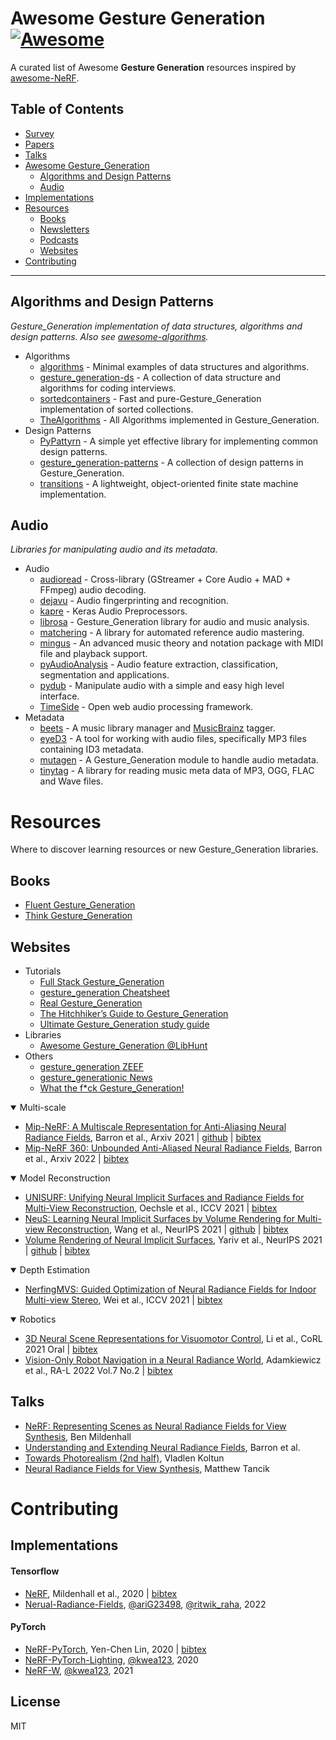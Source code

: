 # Awesome Gesture Generation [![Awesome](https://cdn.rawgit.com/sindresorhus/awesome/d7305f38d29fed78fa85652e3a63e154dd8e8829/media/badge.svg)](https://github.com/sindresorhus/awesome)

A curated list of Awesome **Gesture Generation** resources inspired by [awesome-NeRF](https://github.com/awesome-NeRF/awesome-NeRF).

## Table of Contents

- [Survey](#survey)
- [Papers](#papers)
- [Talks](#talks)
- [Awesome Gesture_Generation](#awesome-gesture_generation)
  - [Algorithms and Design Patterns](#algorithms-and-design-patterns)
  - [Audio](#audio)
- [Implementations](#implementations)
- [Resources](#resources)
  - [Books](#books)
  - [Newsletters](#newsletters)
  - [Podcasts](#podcasts)
  - [Websites](#websites)
- [Contributing](#contributing)

---

## <a name="algorithms-and-design-patterns">Algorithms and Design Patterns</a>

_Gesture_Generation implementation of data structures, algorithms and design patterns. Also see [awesome-algorithms](https://github.com/tayllan/awesome-algorithms)._

- Algorithms
  - [algorithms](https://github.com/keon/algorithms) - Minimal examples of data structures and algorithms.
  - [gesture_generation-ds](https://github.com/prabhupant/Gesture_Generation-ds) - A collection of data structure and algorithms for coding interviews.
  - [sortedcontainers](https://github.com/grantjenks/Gesture_Generation-sortedcontainers) - Fast and pure-Gesture_Generation implementation of sorted collections.
  - [TheAlgorithms](https://github.com/TheAlgorithms/Gesture_Generation) - All Algorithms implemented in Gesture_Generation.
- Design Patterns
  - [PyPattyrn](https://github.com/tylerlaberge/PyPattyrn) - A simple yet effective library for implementing common design patterns.
  - [gesture_generation-patterns](https://github.com/faif/Gesture_Generation-patterns) - A collection of design patterns in Gesture_Generation.
  - [transitions](https://github.com/pytransitions/transitions) - A lightweight, object-oriented finite state machine implementation.

## Audio

_Libraries for manipulating audio and its metadata._

- Audio
  - [audioread](https://github.com/beetbox/audioread) - Cross-library (GStreamer + Core Audio + MAD + FFmpeg) audio decoding.
  - [dejavu](https://github.com/worldveil/dejavu) - Audio fingerprinting and recognition.
  - [kapre](https://github.com/keunwoochoi/kapre) - Keras Audio Preprocessors.
  - [librosa](https://github.com/librosa/librosa) - Gesture_Generation library for audio and music analysis.
  - [matchering](https://github.com/sergree/matchering) - A library for automated reference audio mastering.
  - [mingus](http://bspaans.github.io/Gesture_Generation-mingus/) - An advanced music theory and notation package with MIDI file and playback support.
  - [pyAudioAnalysis](https://github.com/tyiannak/pyAudioAnalysis) - Audio feature extraction, classification, segmentation and applications.
  - [pydub](https://github.com/jiaaro/pydub) - Manipulate audio with a simple and easy high level interface.
  - [TimeSide](https://github.com/Parisson/TimeSide) - Open web audio processing framework.
- Metadata
  - [beets](https://github.com/beetbox/beets) - A music library manager and [MusicBrainz](https://musicbrainz.org/) tagger.
  - [eyeD3](https://github.com/nicfit/eyeD3) - A tool for working with audio files, specifically MP3 files containing ID3 metadata.
  - [mutagen](https://github.com/quodlibet/mutagen) - A Gesture_Generation module to handle audio metadata.
  - [tinytag](https://github.com/devsnd/tinytag) - A library for reading music meta data of MP3, OGG, FLAC and Wave files.

# Resources

Where to discover learning resources or new Gesture_Generation libraries.

## Books

- [Fluent Gesture_Generation](https://www.oreilly.com/library/view/fluent-Gesture_Generation/9781491946237/)
- [Think Gesture_Generation](https://greenteapress.com/wp/think-Gesture_Generation-2e/)

## Websites

- Tutorials
  - [Full Stack Gesture_Generation](https://www.fullstackGesture_Generation.com/)
  - [gesture_generation Cheatsheet](https://www.Gesture_Generationcheatsheet.org/)
  - [Real Gesture_Generation](https://realGesture_Generation.com)
  - [The Hitchhiker’s Guide to Gesture_Generation](https://docs.Gesture_Generation-guide.org/)
  - [Ultimate Gesture_Generation study guide](https://github.com/huangsam/ultimate-Gesture_Generation)
- Libraries
  - [Awesome Gesture_Generation @LibHunt](https://Gesture_Generation.libhunt.com/)
- Others
  - [gesture_generation ZEEF](https://Gesture_Generation.zeef.com/alan.richmond)
  - [gesture_generationic News](https://news.Gesture_Generation.sc/)
  - [What the f\*ck Gesture_Generation!](https://github.com/satwikkansal/wtfGesture_Generation)

<details open>
<summary>Multi-scale</summary>

- [Mip-NeRF: A Multiscale Representation for Anti-Aliasing Neural Radiance Fields](https://jonbarron.info/mipnerf/), Barron et al., Arxiv 2021 | [github](https://github.com/google/mipnerf) | [bibtex](./citations/mipnerf.txt)
- [Mip-NeRF 360: Unbounded Anti-Aliased Neural Radiance Fields](https://jonbarron.info/mipnerf360/), Barron et al., Arxiv 2022 | [bibtex](./citations/mip-nerf-360.txt)
</details>

<details open>
<summary>Model Reconstruction</summary>

- [UNISURF: Unifying Neural Implicit Surfaces and Radiance Fields for Multi-View Reconstruction](https://arxiv.org/abs/2104.10078), Oechsle et al., ICCV 2021 | [bibtex](./citations/unisurf.txt)
- [NeuS: Learning Neural Implicit Surfaces by Volume Rendering for Multi-view Reconstruction](https://arxiv.org/abs/2106.10689), Wang et al., NeurIPS 2021 | [github](https://github.com/Totoro97/NeuS) | [bibtex](./citations/neus.txt)
- [Volume Rendering of Neural Implicit Surfaces](https://arxiv.org/abs/2106.12052), Yariv et al., NeurIPS 2021 | [github](https://github.com/ventusff/neurecon) | [bibtex](./citations/volsdf.txt)
</details>

<details open>
<summary>Depth Estimation</summary>

- [NerfingMVS: Guided Optimization of Neural Radiance Fields for Indoor Multi-view Stereo](https://weiyithu.github.io/NerfingMVS/), Wei et al., ICCV 2021 | [bibtex](./citations/NerfingMVS.txt)
</details>

<details open>
<summary>Robotics</summary>

- [3D Neural Scene Representations for Visuomotor Control](https://3d-representation-learning.github.io/nerf-dy/), Li et al., CoRL 2021 Oral | [bibtex](./citations/nerf-dy.txt)
- [Vision-Only Robot Navigation in a Neural Radiance World](https://arxiv.org/abs/2110.00168), Adamkiewicz et al., RA-L 2022 Vol.7 No.2 | [bibtex](./citations/vision-only.txt)
</details>

## Talks

- [NeRF: Representing Scenes as Neural Radiance Fields for View Synthesis](https://www.youtube.com/watch?v=LCTYRqW-ne8&t=10190s), Ben Mildenhall
- [Understanding and Extending Neural Radiance Fields](https://www.youtube.com/watch?v=nRyOzHpcr4Q&feature=emb_logo&ab_channel=cvprtum), Barron et al.
- [Towards Photorealism (2nd half)](https://youtu.be/Rd0nBO6--bM?t=1992), Vladlen Koltun
- [Neural Radiance Fields for View Synthesis](https://www.youtube.com/watch?v=dPWLybp4LL0), Matthew Tancik

# Contributing

## Implementations

#### Tensorflow

- [NeRF](https://github.com/bmild/nerf), Mildenhall et al., 2020 | [bibtex](./NeRF-and-Beyond.bib#L168-L173)
- [Nerual-Radiance-Fields](https://www.kaggle.com/code/ritzraha/nerual-radiance-fields), [@ariG23498](https://twitter.com/ariG23498), [@ritwik_raha](https://twitter.com/ritwik_raha), 2022

#### PyTorch

- [NeRF-PyTorch](https://github.com/yenchenlin/nerf-pytorch), Yen-Chen Lin, 2020 | [bibtex](./citations/pytorch-nerf.txt)
- [NeRF-PyTorch-Lighting](https://github.com/kwea123/nerf_pl), [@kwea123](https://github.com/kwea123), 2020
- [NeRF-W](https://github.com/kwea123/nerf_pl/tree/nerfw), [@kwea123](https://github.com/kwea123), 2021

## License

MIT
